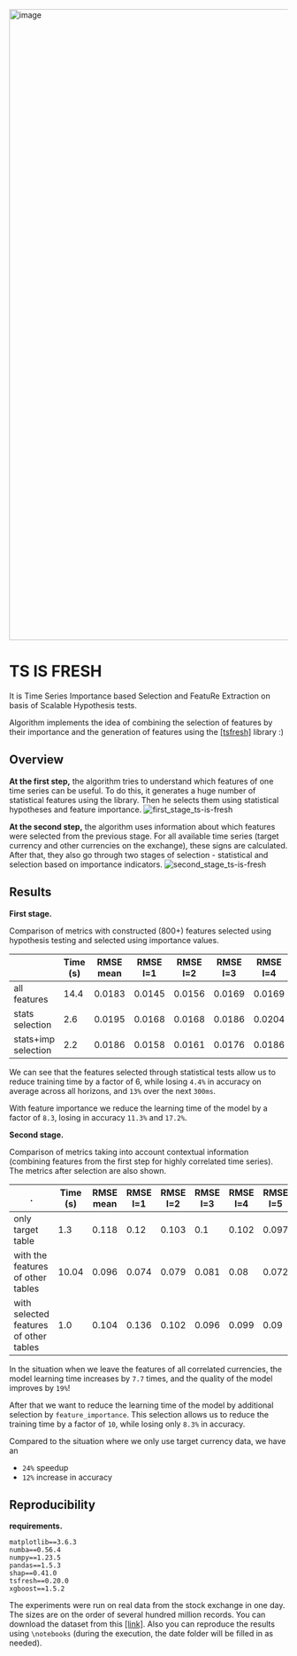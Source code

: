 <img width="1139" alt="image" src="https://user-images.githubusercontent.com/58306690/214125963-d325c142-ab10-4cbc-a60a-862ca911343a.png">


# TS IS FRESH

It is Time Series Importance based Selection and FeatuRe Extraction on basis of Scalable Hypothesis tests. 

Algorithm implements the 
idea of combining the selection of features by their importance and the generation of features using the [[tsfresh]](https://github.com/blue-yonder/tsfresh) library :)


## Overview 

**At the first step,** the algorithm tries to understand which features of one time series can be useful.
To do this, it generates a huge number of statistical features using the library. Then he selects them using statistical hypotheses and feature importance.
![first_stage_ts-is-fresh](https://user-images.githubusercontent.com/58306690/213933487-bb2b0480-cd81-4bd1-add0-1669e35cda35.svg)


**At the second step,** the algorithm uses information about which features were selected from the previous stage. 
For all available time series (target currency and other currencies on the exchange), these signs are calculated. 
After that, they also go through two stages of selection - statistical and selection based on importance indicators.
![second_stage_ts-is-fresh](https://user-images.githubusercontent.com/58306690/213933493-de89a076-dd81-495d-a374-bff49600cd77.svg)

## Results

**First stage.**

Comparison of metrics with constructed (800+) features selected using hypothesis testing and selected using importance values.


|                   |Time (s)|RMSE mean|RMSE l=1|RMSE l=2|RMSE l=3|RMSE l=4|RMSE l=5|RMSE l=6|RMSE l=7|RMSE l=8|RMSE l=9|RMSE l=10|
|-------------------|--------|---------|--------|--------|--------|--------|--------|--------|--------|--------|--------|---------|
|all features       |14.4    |0.0183   |0.0145  |0.0156  |0.0169  |0.0169  |0.0175  |0.0185  |0.02    |0.0197  |0.0215  |0.0219   |
|stats selection    |2.6     |0.0195   |0.0168  |0.0168  |0.0186  |0.0204  |0.0202  |0.0202  |0.0202  |0.0202  |0.0208  |0.0212   |
|stats+imp selection|2.2     |0.0186   |0.0158  |0.0161  |0.0176  |0.0186  |0.0188  |0.0193  |0.019   |0.0192  |0.0204  |0.0212   |

We can see that the features selected through statistical tests allow us to reduce training time by a factor of 6, while losing `4.4%` in
accuracy on average across all horizons, and `13%` over the next `300ms`.

With feature importance we reduce the learning time of the model by a factor of `8.3`, losing in accuracy `11.3%` and `17.2%`.


**Second stage.**

Comparison of metrics taking into account contextual information (combining features from the first step for highly correlated time series). 
The metrics after selection are also shown.

|.                  |Time (s)|RMSE mean|RMSE l=1|RMSE l=2|RMSE l=3|RMSE l=4|RMSE l=5|RMSE l=6|RMSE l=7|RMSE l=8|RMSE l=9|RMSE l=10|RMSE l=11|RMSE l=12|RMSE l=13|RMSE l=14|RMSE l=15|RMSE l=16|RMSE l=17|RMSE l=18|RMSE l=19|RMSE l=20|
|-------------------|--------|---------|--------|--------|--------|--------|--------|--------|--------|--------|--------|---------|---------|---------|---------|---------|---------|---------|---------|---------|---------|---------|
|only target table  |1.3     |0.118    |0.12    |0.103   |0.1     |0.102   |0.097   |0.116   |0.12    |0.123   |0.124   |0.128    |0.124    |0.128    |0.127    |0.125    |0.123    |0.12     |0.12     |0.119    |0.117    |0.116    |
|with the features of other tables|10.04   |0.096    |0.074   |0.079   |0.081   |0.08    |0.072   |0.103   |0.103   |0.106   |0.103   |0.102    |0.101    |0.106    |0.105    |0.106    |0.103    |0.101    |0.102    |0.101    |0.099    |0.098    |
|with selected features of other tables|1.0     |0.104    |0.136   |0.102   |0.096   |0.099   |0.09    |0.1     |0.101   |0.104   |0.104   |0.103    |0.104    |0.108    |0.11     |0.109    |0.108    |0.105    |0.106    |0.104    |0.102    |0.1      |


In the situation when we leave the features of all correlated currencies, the model learning time increases by `7.7` times, and the quality of the model
improves by `19%`!

After that we want to reduce the learning time of the model by additional selection by `feature_importance`. This selection allows us to reduce the
training time by a factor of `10`, while losing only `8.3%` in accuracy.

Compared to the situation where we only use target currency data, we have an

- `24%` speedup
- `12%` increase in accuracy


## Reproducibility


**requirements.**
```
matplotlib==3.6.3
numba==0.56.4
numpy==1.23.5
pandas==1.5.3
shap==0.41.0
tsfresh==0.20.0
xgboost==1.5.2
```

The experiments were run on real data from the stock exchange in one day. The sizes are on the order of several hundred million records.
You can download the dataset from this [[link]](https://drive.google.com/file/d/10cPodvJYP7MEM_6XfAMF99YiDlDxv8wL/view). Also you can reproduce the results using `\notebooks` (during the execution, the date folder
will be filled in as needed).
